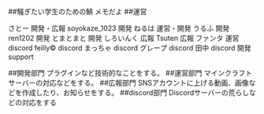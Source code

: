 ##騒ぎたい学生のための鯖
メモだよ
##運営

さとー 開発・広報
soyokaze_1023 開発
ねるは 運営・開発
うるふ 開発
ren1202 開発
とまとまと 開発
しろいんく 広報
Tsuten 広報
ファンタ 運営 discord
feilly© discord
まっちゃ discord
グレープ discord
田中 discord 開発support

##開発部門
プラグインなど技術的なことをする。
##運営部門
マインクラフトサーバーの対応などをする。
##広報部門
SNSアカウントに上げる動画、画像などを作成したり、お知らせをする。
##discord部門
Discordサーバーの荒らしなどの対応をする